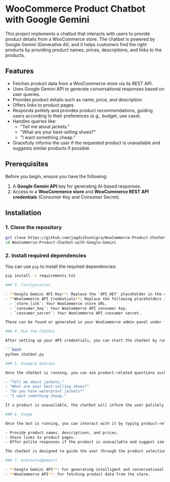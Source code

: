 # WooCommerce Product Chatbot with Google Gemini

This project implements a chatbot that interacts with users to provide product details from a WooCommerce store. The chatbot is powered by Google Gemini (Generative AI), and it helps customers find the right products by providing product names, prices, descriptions, and links to the products.

## Features

- Fetches product data from a WooCommerce store via its REST API.
- Uses Google Gemini API to generate conversational responses based on user queries.
- Provides product details such as name, price, and description.
- Offers links to product pages.
- Responds politely and provides product recommendations, guiding users according to their preferences (e.g., budget, use case).
- Handles queries like:
  - "Tell me about jackets."
  - "What are your best-selling shoes?"
  - "I want something cheap."
- Gracefully informs the user if the requested product is unavailable and suggests similar products if possible.

## Prerequisites

Before you begin, ensure you have the following:

1. A **Google Gemini API** key for generating AI-based responses.
2. Access to a **WooCommerce store** and **WooCommerce REST API credentials** (Consumer Key and Consumer Secret).

## Installation

### 1. Clone the repository

```bash
git clone https://github.com/jagdishsonigra/WooCommerce-Product-Chatbot-with-Google-Gemini.git
cd WooCommerce-Product-Chatbot-with-Google-Gemini
```

### 2. Install required dependencies

You can use `pip` to install the required dependencies:

```bash
pip install -r requirements.txt

### 3. Configuration

- **Google Gemini API Key**: Replace the `API_KEY` placeholder in the code with your actual Google Gemini API key.
- **WooCommerce API Credentials**: Replace the following placeholders in the code with your actual WooCommerce store details:
  - `store_link`: Your WooCommerce store URL.
  - `consumer_key`: Your WooCommerce API consumer key.
  - `consumer_secret`: Your WooCommerce API consumer secret.

These can be found or generated in your WooCommerce admin panel under **Settings > Advanced > REST API**.

### 4. Run the Chatbot

After setting up your API credentials, you can start the chatbot by running the following command:

```bash
python chatbot.py

### 5. Example Queries

Once the chatbot is running, you can ask product-related questions such as:

- "Tell me about jackets."
- "What are your best-selling shoes?"
- "Do you have waterproof jackets?"
- "I want something cheap."

If a product is unavailable, the chatbot will inform the user politely and, if possible, recommend a similar product from the same category.

### 6. Usage

Once the bot is running, you can interact with it by typing product-related queries. The bot will:

- Provide product names, descriptions, and prices.
- Share links to product pages.
- Offer polite responses if the product is unavailable and suggest similar products.

The chatbot is designed to guide the user through the product selection process, providing helpful and concise responses based on the available products from the WooCommerce store.

### 7. Acknowledgements

- **Google Gemini API**: For generating intelligent and conversational responses.
- **WooCommerce API**: For fetching product data from the store.


